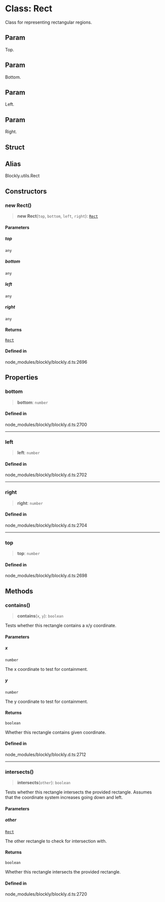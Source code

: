 # Class: Rect

Class for representing rectangular regions.

## Param

Top.

## Param

Bottom.

## Param

Left.

## Param

Right.

## Struct

## Alias

Blockly.utils.Rect

## Constructors

### new Rect()

> **new Rect**(`top`, `bottom`, `left`, `right`): [`Rect`](Rect.md)

#### Parameters

##### top

`any`

##### bottom

`any`

##### left

`any`

##### right

`any`

#### Returns

[`Rect`](Rect.md)

#### Defined in

node_modules/blockly/blockly.d.ts:2696

## Properties

### bottom

> **bottom**: `number`

#### Defined in

node_modules/blockly/blockly.d.ts:2700

---

### left

> **left**: `number`

#### Defined in

node_modules/blockly/blockly.d.ts:2702

---

### right

> **right**: `number`

#### Defined in

node_modules/blockly/blockly.d.ts:2704

---

### top

> **top**: `number`

#### Defined in

node_modules/blockly/blockly.d.ts:2698

## Methods

### contains()

> **contains**(`x`, `y`): `boolean`

Tests whether this rectangle contains a x/y coordinate.

#### Parameters

##### x

`number`

The x coordinate to test for containment.

##### y

`number`

The y coordinate to test for containment.

#### Returns

`boolean`

Whether this rectangle contains given coordinate.

#### Defined in

node_modules/blockly/blockly.d.ts:2712

---

### intersects()

> **intersects**(`other`): `boolean`

Tests whether this rectangle intersects the provided rectangle.
Assumes that the coordinate system increases going down and left.

#### Parameters

##### other

[`Rect`](Rect.md)

The other rectangle to check for
intersection with.

#### Returns

`boolean`

Whether this rectangle intersects the provided rectangle.

#### Defined in

node_modules/blockly/blockly.d.ts:2720
